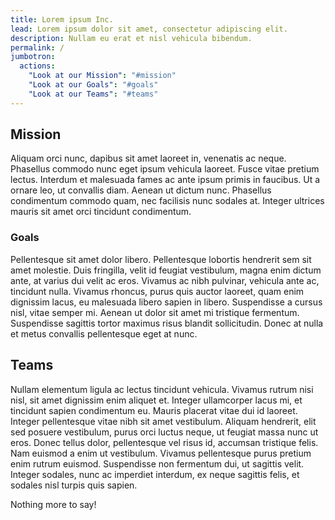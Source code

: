 ```yaml
---
title: Lorem ipsum Inc.
lead: Lorem ipsum dolor sit amet, consectetur adipiscing elit.
description: Nullam eu erat et nisl vehicula bibendum.
permalink: /
jumbotron:
  actions:
    "Look at our Mission": "#mission"
    "Look at our Goals": "#goals"
    "Look at our Teams": "#teams"
---
```


## Mission

Aliquam orci nunc, dapibus sit amet laoreet in, venenatis ac neque. Phasellus commodo nunc eget ipsum vehicula laoreet. Fusce vitae pretium lectus. Interdum et malesuada fames ac ante ipsum primis in faucibus. Ut a ornare leo, ut convallis diam. Aenean ut dictum nunc. Phasellus condimentum commodo quam, nec facilisis nunc sodales at. Integer ultrices mauris sit amet orci tincidunt condimentum.

### Goals

Pellentesque sit amet dolor libero. Pellentesque lobortis hendrerit sem sit amet molestie. Duis fringilla, velit id feugiat vestibulum, magna enim dictum ante, at varius dui velit ac eros. Vivamus ac nibh pulvinar, vehicula ante ac, tincidunt nulla. Vivamus rhoncus, purus quis auctor laoreet, quam enim dignissim lacus, eu malesuada libero sapien in libero. Suspendisse a cursus nisl, vitae semper mi. Aenean ut dolor sit amet mi tristique fermentum. Suspendisse sagittis tortor maximus risus blandit sollicitudin. Donec at nulla et metus convallis pellentesque eget at nunc.

## Teams

Nullam elementum ligula ac lectus tincidunt vehicula. Vivamus rutrum nisi nisl, sit amet dignissim enim aliquet et. Integer ullamcorper lacus mi, et tincidunt sapien condimentum eu. Mauris placerat vitae dui id laoreet. Integer pellentesque vitae nibh sit amet vestibulum. Aliquam hendrerit, elit sed posuere vestibulum, purus orci luctus neque, ut feugiat massa nunc ut eros. Donec tellus dolor, pellentesque vel risus id, accumsan tristique felis. Nam euismod a enim ut vestibulum. Vivamus pellentesque purus pretium enim rutrum euismod. Suspendisse non fermentum dui, ut sagittis velit. Integer sodales, nunc ac imperdiet interdum, ex neque sagittis felis, et sodales nisl turpis quis sapien.

Nothing more to say!